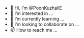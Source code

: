 - 👋 Hi, I’m @PoonKuzhaliE
- 👀 I’m interested in ...
- 🌱 I’m currently learning ...
- 💞️ I’m looking to collaborate on ...
- 📫 How to reach me ...

<!---
PoonKuzhaliE/PoonKuzhaliE is a ✨ special ✨ repository because its `README.md` (this file) appears on your GitHub profile.
You can click the Preview link to take a look at your changes.
--->

